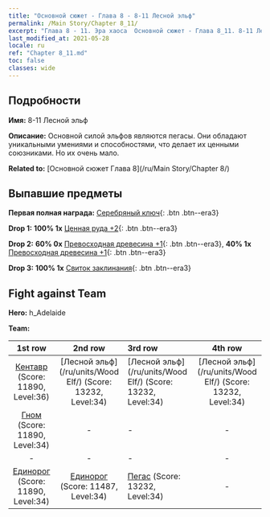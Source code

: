 ```yaml
---
title: "Основной сюжет - Глава 8 - 8-11 Лесной эльф"
permalink: /Main Story/Chapter 8_11/
excerpt: "Глава 8 - 11. Эра хаоса  Основной сюжет - Глава 8_11. 8-11 Лесной эльф"
last_modified_at: 2021-05-28
locale: ru
ref: "Chapter 8_11.md"
toc: false
classes: wide
---
```


## Подробности

 **Имя:** 8-11 Лесной эльф

 **Описание:** Основной силой эльфов являются пегасы. Они обладают уникальными умениями и способностями, что делает их ценными союзниками. Но их очень мало.

 **Related to:** [Основной сюжет Глава 8](/ru/Main Story/Chapter 8/)

## Выпавшие предметы

 **Первая полная награда:** [Серебряный ключ](/ItemsRU/con_693/){: .btn .btn--era3}

 **Drop 1:** **100% 1x** [Ценная руда +2](/ItemsRU/mat_26/){: .btn .btn--era3}

 **Drop 2:** **60% 0x** [Превосходная древесина +1](/ItemsRU/mat_20/){: .btn .btn--era3}, **40% 1x** [Превосходная древесина +1](/ItemsRU/mat_20/){: .btn .btn--era3}

 **Drop 3:** **100% 1x** [Свиток заклинания](/ItemsRU/con_694/){: .btn .btn--era3}


## Fight against Team
 **Hero:** h_Adelaide

 **Team:**


  | 1st row | 2nd row | 3rd row | 4th row |
  |:----:|:----:|:----|:----:|
  | [Кентавр](/ru/units/Centaur/) (Score: 11890, Level:36)  | [Лесной эльф](/ru/units/Wood Elf/) (Score: 13232, Level:34)  | [Лесной эльф](/ru/units/Wood Elf/) (Score: 13232, Level:34)  | [Лесной эльф](/ru/units/Wood Elf/) (Score: 13232, Level:34)  |
  | [Гном](/ru/units/Dwarf/) (Score: 11890, Level:34)  | - | - | - |
  | - | - | - | - |
  | [Единорог](/ru/units/Unicorn/) (Score: 11890, Level:34)  | [Единорог](/ru/units/Unicorn/) (Score: 11487, Level:34)  | [Пегас](/ru/units/Pegasus/) (Score: 13232, Level:34)  | - |



